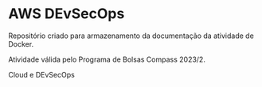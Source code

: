 # AWS DEvSecOps

Repositório criado para armazenamento da documentação da atividade de Docker.

Atividade válida pelo Programa de Bolsas Compass 2023/2.

Cloud e DEvSecOps
